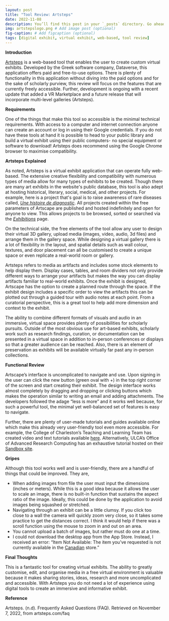 ```yaml
---
layout: post
title: "Tool Review: Artsteps"
date: 2022-11-08 
description: You’ll find this post in your `_posts` directory. Go ahead and edit it and re-build the site to see your changes. # Add post description (optional)
img: artstepslogo.png # Add image post (optional)
fig-caption: # Add figcaption (optional)
tags: [digital exhibit, virtual exhibit, web-based, tool review]
---
```

**Introduction**

[Artsteps][artsteps] is a web-based tool that enables the user to create custom virtual exhibits. Developed by the Greek software company, Dataverse, this application offers paid and free-to-use options. There is plenty of functionality in this application without diving into the paid options and for the sake of scholarly purview, this review will focus on the features that are currently freely accessible. Further, development is ongoing with a recent update that added a VR Marketplace and a future release that will incorporate multi-level galleries (Artsteps). 

**Requirements**

One of the things that make this tool so accessible is the minimal technical requirements. With access to a computer and internet connection anyone can create an account or log in using their Google credentials. If you do not have these tools at hand it is possible to head to your public library and build a virtual exhibit using their public computers- no special equipment or software to download! Artsteps does recommend using the Google Chrome browser to maximise compatibility. 

**Artsteps Explained**

As noted, Artsteps is a virtual exhibit application that can operate fully web-based. The extensive creative flexibility and compatibility with numerous types of media allow for many types of exhibits to be created. Though there are many art exhibits in the website's public database, this tool is also adept at hosting historical, literary, social, medical, and other projects. For example, here is a project that's goal is to raise awareness of rare diseases called, [_Une histoire de diagnostic_][histoire]. All projects created within the free parameters of Artscape are published and hosted indefinitely and open for anyone to view. This allows projects to be browsed, sorted or searched via the [_Exhibitions_][exhibits] page.

On the technical side, the free elements of the tool allow any user to design their virtual 3D gallery, upload media (images, video, audio, 3d files) and arrange them in the gallery space. While designing a virtual gallery there is a lot of flexibility in the layout, and spatial details such as wall colour, textures, and door placement can all be customised to create a unique space or even replicate a real-world room or gallery. 

Artsteps refers to media as artifacts and includes some stock elements to help display them. Display cases, tables, and room dividers not only provide different ways to arrange your artifacts but makes the way you can display artifacts familiar to real-world exhibits. Once the exhibit is designed, Artscape has the option to create a planned route through the space. If the exhibit design includes a specific order to view the artifacts this can be plotted out through a guided tour with audio notes at each point. From a curatorial perspective, this is a great tool to help add more dimension and context to the exhibit.

The ability to combine different formats of visuals and audio in an immersive, virtual space provides plenty of possibilities for scholarly pursuits. Outside of the most obvious use for art-based exhibits, scholarly work such as research findings, curation, or documentation can be presented in a virtual space in addition to in-person conferences or displays so that a greater audience can be reached. Also, there is an element of preservation as exhibits will be available virtually far past any in-person collections. 

**Functional Review**

Artscape’s interface is uncomplicated to navigate and use. Upon signing in the user can click the new button (green oval with +) in the top right corner of the screen and start creating their exhibit. The design interface works almost completely by dragging and dropping or clicking buttons which makes the operation similar to writing an email and adding attachments. The developers followed the adage “less is more” and it works well because, for such a powerful tool, the minimal yet well-balanced set of features is easy to navigate.

Further, there are plenty of user-made tutorials and guides available online which make this already very user-friendly tool even more accessible. For example, the College of Charleston’s Teaching and Learning Team has created video and text tutorials available [here][tutorials]. Alternatively, ULCA’s Office of Advanced Research Computing has an exhaustive tutorial hosted on their [Sandbox site][sandbox]. 

**Gripes**

Although this tool works well and is user-friendly, there are a handful of things that could be improved. They are, 
* When adding images from file the user must input the dimensions (inches or meters). While this is a good idea because it allows the user to scale an image, there is no built-in function that sustains the aspect ratio of the image. Ideally, this could be done by the application to avoid images being squashed or stretched.
* Navigating through an exhibit can be a little clumsy. If you click too close to a wall the camera will quickly zoom very close, so it takes some practice to get the distances correct. I think it would help if there was a scroll function using the mouse to zoom in and out on an area.  
* You cannot upload a batch of images, but rather must do one at a time. 
* I could not download the desktop app from the App Store. Instead, I received an error: “Item Not Available: The item you’ve requested is not currently available in the [Canadian][sadflag] store.” 

**Final Thoughts**

This is a fantastic tool for creating virtual exhibits. The ability to greatly customise, edit, and organise media in a free virtual environment is valuable because it makes sharing stories, ideas, research and more uncomplicated and accessible. With Artsteps you do not need a lot of experience using digital tools to create an immersive and informative exhibit. 

**Reference**

Artsteps. (n.d). Frequently Asked Questions (FAQ). Retrieved on November 7, 2022, from artsteps.com/faq 

[sadflag]: https://charatoon.com/photo/5373.png?20201002 
[sandbox]: https://sandbox.oarc.ucla.edu/artsteps-building-vr-exhibitions 
[tutorials]: https://blogs.cofc.edu/tlttutorials/2020/02/28/using-artsteps-to-create-a-virtual-gallery/
[histoire]: https://blog.artsteps.com/how-a-vr-exhibition-raised-awareness-on-rare-diseases-4648fd2449c7
[exhibits]: https://www.artsteps.com/explore
[artsteps]: https://www.artsteps.com 

